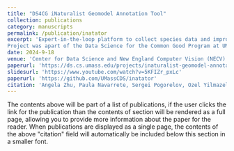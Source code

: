 ```yaml
---
title: "DS4CG iNaturalist Geomodel Annotation Tool"
collection: publications
category: manuscripts
permalink: /publication/inatator
excerpt: 'Expert-in-the-loop platform to collect species data and improve species distribution model accuracy. Developed and deployed a web application that enables experts to annotate species range maps using predictions from the SINR GeoModel- ML-based range prediction model to refine species distributions. <br><br>
Project was apart of the Data Science for the Common Good Program at UMass Amherst in collaboration with UMass Researchers (Prof. Grant Van Horn and Prof. Subhransu Maji), University of Edinburgh researchers (Prof Oisin Mac Aodha, Christian Lange), eBird engineer (Sam Heinrich) and iNaturalist engineer (Alex Shepard).'
date: 2024-9-18
venue: 'Center for Data Science and New England Computer Vision (NECV) Workshop'
paperurl: 'https://ds.cs.umass.edu/projects/inaturalist-geomodel-annotation-tool'
slidesurl: 'https://www.youtube.com/watch?v=5KFIZr_pxLc'
paperurl: 'https://github.com/UMassCDS/inatator'
citation: 'Angela Zhu, Paula Navarrete, Sergei Pogorelov, Ozel Yilmazel, Virginia Partridge. (2024). iNaturalist Geomodel Annotation Tool. Center for Data Science at UMass Amherst.'
---
```


The contents above will be part of a list of publications, if the user clicks the link for the publication than the contents of section will be rendered as a full page, allowing you to provide more information about the paper for the reader. When publications are displayed as a single page, the contents of the above "citation" field will automatically be included below this section in a smaller font.